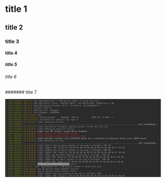 # title 1

## title 2

### title 3

#### title 4

##### title 5

###### title 6

####### title 7

![show a picture](../image/spinning_up_disk_uas.png)